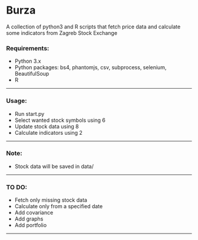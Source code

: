 # Burza
A collection of python3 and R scripts that fetch price data and calculate some indicators from Zagreb Stock Exchange

### Requirements:
- Python 3.x
- Python packages: bs4, phantomjs, csv, subprocess, selenium, BeautifulSoup
- R

--------

### Usage:
- Run start.py
- Select wanted stock symbols using 6
- Update stock data using 8
- Calculate indicators using 2

--------

### Note:
- Stock data will be saved in data/

--------

### TO DO:
- Fetch only missing stock data
- Calculate only from a specified date
- Add covariance
- Add graphs
- Add portfolio

--------

